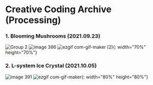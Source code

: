 # Creative Coding Archive (Processing)

### 1. Blooming Mushrooms (2021.09.23)  

![Group 2](https://user-images.githubusercontent.com/49463954/135953438-364d1d87-72c2-44e1-a0ff-496817cc084d.png)
![image 386](https://user-images.githubusercontent.com/49463954/135953486-6fe5d1f7-e810-4099-b531-8b34d1167e0e.png)
![ezgif com-gif-maker (2)](https://user-images.githubusercontent.com/49463954/135954427-d8aae34a-5a2d-439a-922c-6755fcdae38e.gif){: width="70%" height="70%"}  

### 2. L-system Ice Crystal (2021.10.05)  

![image 391](https://user-images.githubusercontent.com/49463954/135953488-05229b05-3fe2-4ef1-836c-b4ae2316cfb6.png)
![ezgif com-gif-maker](https://user-images.githubusercontent.com/49463954/135954265-78fe0b2b-af7b-4bc9-ac1b-8f113290b1be.gif){: width="80%" height="80%"}  


